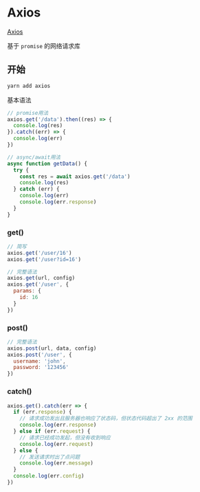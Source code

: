 # Axios

[Axios](https://axios-http.com/zh/)

基于 `promise` 的网络请求库

## 开始

```bash
yarn add axios
```

基本语法

```js
// promise用法
axios.get('/data').then((res) => {
  console.log(res)
}).catch((err) => {
  console.log(err)
})

// async/await用法
async function getData() {
  try {
    const res = await axios.get('/data')
    console.log(res)
  } catch (err) {
    console.log(err)
    console.log(err.response)
  }
}
```

### get()

```js
// 简写
axios.get('/user/16')
axios.get('/user?id=16')

// 完整语法
axios.get(url, config)
axios.get('/user', {
  params: {
    id: 16
  }
})
```

### post()

```js
// 完整语法
axios.post(url, data, config)
axios.post('/user', {
  username: 'john',
  password: '123456'
})
```

### catch()

```js
axios.get().catch(err => {
  if (err.response) {
    // 请求成功发出且服务器也响应了状态码，但状态代码超出了 2xx 的范围
    console.log(err.response)
  } else if (err.request) {
    // 请求已经成功发起，但没有收到响应
    console.log(err.request)
  } else {
    // 发送请求时出了点问题
    console.log(err.message)
  }
  console.log(err.config)
})
```

